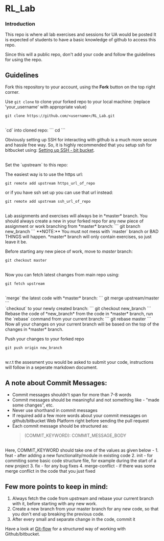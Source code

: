 # RL_Lab
### Introduction
This repo is where all lab exercises and sessions for UA would be posted
It is expected of students to have a basic knowledge of github to access this repo. 

Since this will a public repo, don't add your code and follow the guidelines for using the repo. 
## Guidelines

Fork this repository to your account, using the **Fork** button on the top right corner.

Use `git clone` to clone your forked repo to your local machine:
(replace 'your_username' with appropriate value)
```
git clone https://github.com/<username>/RL_Lab.git

```
<br>
`cd` into cloned repo:
```
cd <folder_name>
```

Obviously setting up SSH for interacting with github is a much more secure and hassle free way.
So, it is highly recommended that you setup ssh for bitbucket using: [Setting up SSH - bit bucket](https://confluence.atlassian.com/bitbucket/set-up-ssh-for-git-728138079.html/).

<br>
Set the `upstream` to this repo:

The easiest way is to use the https url:
```
git remote add upstream https_url_of_repo
```

or if you have ssh set up you can use that url instead:
```
git remote add upstream ssh_url_of_repo
```

<br>
Lab assignments and exercises will always be in *master* branch.
You should always create a new in your forked repo for any new piece of assignment or work branching from *master* branch:
```
git branch new_branch
```
**NOTE:** You must not mess with `master` branch or BAD THINGS will happen.
*master* branch will only contain exercises, so just leave it be.

Before starting any new piece of work, move to *master* branch:
```
git checkout master
```
<br>
Now you can fetch latest changes from main repo using:

```
git fetch upstream
```

<br>
`merge` the latest code with *master* branch:
```
git merge upstream/master
```
<br>
`checkout` to your newly created branch:
```
git checkout new_branch
```
<br>
Rebase the code of *new_branch* from the code in *master* branch, run the `rebase` command from your current branch:
```
git rebase master
```
Now all your changes on your current branch will be based on the top of the changes in *master* branch.

Push your changes to your forked repo
```
git push origin new_branch
```
<br>
w.r.t the assesment you would be asked to submit your code, instructions will follow in a seperate markdown document.

## A note about Commit Messages:
* Commit messages shouldn't span for more than 7-8 words
* Commit messages should be meaningful and not something like - "made some changes", etc.
* Never use shorthand in commit messages
* If required add a few more words about your commit messages on github/bitbucket Web Platform right before sending the pull request
* Each commit message should be structured as:
    <blockquote>(COMMIT_KEYWORD): COMMIT_MESSAGE_BODY<br><br>
Here, COMMIT_KEYWORD should take one of the values as given below - 
    1. feat - after adding a new functionality/module in existing code
    2. init - for commiting some basic code structure file, for example during the start of a new project
    3. fix - for any bug fixes
    4. merge-conflict - if there was some merge conflict in the code that you just fixed</blockquote>

## Few more points to keep in mind:
1. Always fetch the code from upstream and rebase your current branch with it, before starting with any new work.
2. Create a new branch from your master branch for any new code, so that you don't end up breaking the previous code.
4. After every small and separate change in the code, commit it

Have a look at [Git-flow](http://nvie.com/posts/a-successful-git-branching-model/) for a structured way of working with Github/bitbucket.


